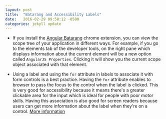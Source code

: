 ```yaml
---
layout: post
title:  "Batarang and Accessibility Labels"
date:   2016-02-29 09:58:12 -0500
categories: jekyll update
---
```


* If you install the [Angular Batarang][batarang] chrome extension, you can 
  view the scope tree of your application in different ways. For example, if 
  you go to the elements tab of the developer tools, on the right pane which 
  displays information about the current element will be a new option called 
  `AngularJS Properties`. Clicking it will show you the current scope object 
  associated with that element.

* Using a label and using the `for` attribute in labels to associate it with 
  form controls is a best practice. Having the `for` attribute enables to 
  browser to pass the focus to the control when the label is clicked. This is 
  very good for accessibility because it means there's a greater clickable area 
  for the input which is ideal for people with poor motor skills. Having this 
  association is also good for screen readers because users can get more 
  information about the label when they're on a control. [More 
  information][whyfor]

[batarang]: http://jekyllrb.com/docs/home
[whyfor]: 
http://stackoverflow.com/questions/18432376/what-does-for-attribute-do-in-html-label-tag
